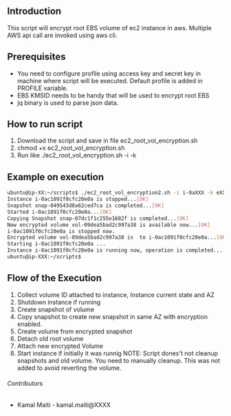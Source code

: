 ## Introduction
This script will encrypt root EBS volume of ec2 instance in aws. Multiple AWS api call are invoked using aws cli.
## Prerequisites 
- You need to configure profile using access key and secret key in machine where script will be executed. Default profile is added in PROFILE variable.
- EBS KMSID needs to be handy that will be used to encrypt root EBS
- jq binary is used to parse json data.

## How to run script
1. Download the script and save in file ec2_root_vol_encryption.sh
2. chmod +x ec2_root_vol_encryption.sh
3. Run like
./ec2_root_vol_encryption.sh  -i <INSTANCE ID>  -k <KMISID>


## Example on execution
```bash
ubuntu@ip-XX:~/scripts$ ./ec2_root_vol_encryption2.sh -i i-0aXXX -k eXXXXXXXXXXec
Instance i-0ac1091f0cfc20e0a is stopped...[OK]
Snapshot snap-049543d8a62ced7ca is completed...[OK]
Started i-0ac1091f0cfc20e0a...[OK]
Copying Snapshot snap-07dc1f1c255e1682f is completed...[OK]
New encrypted volume vol-09dea5bad2c997a38 is available now...[OK]
i-0ac1091f0cfc20e0a is stopped now.
Encrypted volume vol-09dea5bad2c997a38 is  to i-0ac1091f0cfc20e0a...[OK]
Starting i-0ac1091f0cfc20e0a ...
Instance i-0ac1091f0cfc20e0a is running now, operation is completed...[OK]
ubuntu@ip-XXX:~/scripts$
```
## Flow of the Execution
1. Collect volume ID attached to instance, Instance current state and AZ
2. Shutdown instance if running
3. Create snapshot of volume
4. Copy snapshot to create new snapshot in same AZ with encryption enabled.
5. Create volume from encrypted snapshot
6. Detach old root volume
7. Attach new encrypted Volume
8. Start instance if initially it was runnig
NOTE: Script dones't not cleanup snapshots and old volume. You need to manually cleanup. This was not added to avoid reverting the volume.
###### Contributors
- Kamal Maiti - kamal.maiti@XXXX

